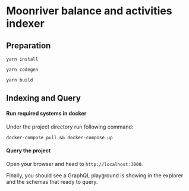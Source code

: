 
# Moonriver balance and activities indexer

 
## Preparation
 
 
```
yarn install
  
yarn codegen

yarn build

````
 

## Indexing and Query

#### Run required systems in docker


Under the project directory run following command:

```
docker-compose pull && docker-compose up
```
#### Query the project

Open your browser and head to `http://localhost:3000`.

Finally, you should see a GraphQL playground is showing in the explorer and the schemas that ready to query.
  

